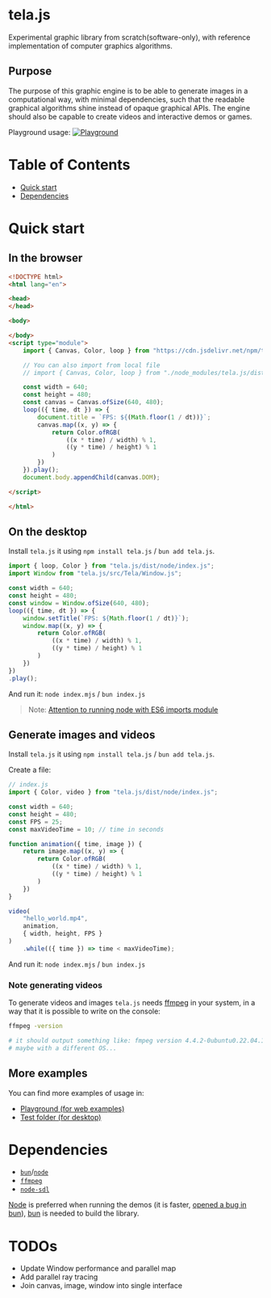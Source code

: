 # tela.js

Experimental graphic library from scratch(software-only), with reference implementation of computer graphics algorithms.

## Purpose

The purpose of this graphic engine is to be able to generate images in a computational way, with minimal dependencies, such that the readable graphical algorithms shine instead of opaque graphical APIs. The engine should also be capable to create videos and interactive demos or games. 

Playground usage:
[![Playground](/tela_playground.webp)](https://pedroth.github.io/tela.js)

# Table of Contents

- [Quick start](#quick-start)
- [Dependencies](#dependencies)

# Quick start

## In the browser

```html
<!DOCTYPE html>
<html lang="en">

<head>
</head>

<body>

</body>
<script type="module">
    import { Canvas, Color, loop } from "https://cdn.jsdelivr.net/npm/tela.js/dist/web/index.js";

    // You can also import from local file
    // import { Canvas, Color, loop } from "./node_modules/tela.js/dist/web/index.js";

    const width = 640;
    const height = 480;
    const canvas = Canvas.ofSize(640, 480);
    loop(({ time, dt }) => {
        document.title = `FPS: ${(Math.floor(1 / dt))}`;
        canvas.map((x, y) => {
            return Color.ofRGB(
                ((x * time) / width) % 1,
                ((y * time) / height) % 1
            )
        })
    }).play();
    document.body.appendChild(canvas.DOM);

</script>

</html>
```

## On the desktop
Install `tela.js` it using `npm install tela.js` / `bun add tela.js`.

```js
import { loop, Color } from "tela.js/dist/node/index.js";
import Window from "tela.js/src/Tela/Window.js";

const width = 640;
const height = 480;
const window = Window.ofSize(640, 480);
loop(({ time, dt }) => {
    window.setTitle(`FPS: ${Math.floor(1 / dt)}`);
    window.map((x, y) => {
        return Color.ofRGB(
            ((x * time) / width) % 1,
            ((y * time) / height) % 1
        )
    })
})
.play();
```

And run it: `node index.mjs` / `bun index.js`

> Note: [Attention to running node with ES6 imports module](https://nodejs.org/api/esm.html#modules-ecmascript-modules)


## Generate images and videos

Install `tela.js` it using `npm install tela.js` / `bun add tela.js`.

Create a file:
```js
// index.js
import { Color, video } from "tela.js/dist/node/index.js";

const width = 640;
const height = 480;
const FPS = 25;
const maxVideoTime = 10; // time in seconds

function animation({ time, image }) {
    return image.map((x, y) => {
        return Color.ofRGB(
            ((x * time) / width) % 1,
            ((y * time) / height) % 1
        )
    })
}

video(
    "hello_world.mp4",
    animation,
    { width, height, FPS }
)
    .while(({ time }) => time < maxVideoTime);
```

And run it: `node index.mjs` / `bun index.js`

### Note generating videos

To generate videos and images `tela.js` needs [ffmpeg][ffmpeg] in your system, in a way that it is possible to write on the console:
```bash
ffmpeg -version 

# it should output something like: fmpeg version 4.4.2-0ubuntu0.22.04.1...
# maybe with a different OS...

```

## More examples

You can find more examples of usage in:
- [Playground (for web examples)](https://pedroth.github.io/tela.js)
- [Test folder (for desktop)](/test/node/)


# Dependencies

- [`bun`][bun]/[`node`][node]
- [`ffmpeg`][ffmpeg]
- [`node-sdl`][sdl]

[Node][node] is preferred when running the demos (it is faster, [opened a bug in bun](https://github.com/oven-sh/bun/issues/9218)), [bun][bun] is needed to build the library.


# TODOs

- Update Window performance and parallel map
- Add parallel ray tracing
- Join canvas, image, window into single interface



[ffmpeg]: https://ffmpeg.org/
[bun]: https://bun.sh/
[node]: https://nodejs.org/en
[sdl]: https://github.com/kmamal/node-sdl

